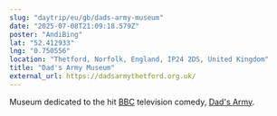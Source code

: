 ```yaml
---
slug: "daytrip/eu/gb/dads-army-museum"
date: "2025-07-08T21:09:18.579Z"
poster: "AndiBing"
lat: "52.412933"
lng: "0.750556"
location: "Thetford, Norfolk, England, IP24 2DS, United Kingdom"
title: "Dad's Army Museum"
external_url: https://dadsarmythetford.org.uk/
---
```

Museum dedicated to the hit [BBC](https://en.wikipedia.org/wiki/BBC) television comedy, [Dad's Army](https://en.wikipedia.org/wiki/Dad%27s_Army).
